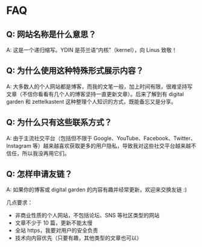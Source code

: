 # FAQ

## Q: 网站名称是什么意思？
A: 这是一个递归缩写。YDIN 是芬兰语“内核”（kernel），向 Linus 致敬！

## Q: 为什么使用这种特殊形式展示内容？

A: 大多数人的个人网站都是博客，而我的文笔一般，加上时间有限，很难坚持写文章（不信你看看有几个人的博客坚持一直更新文章）。后来了解到有 digital garden 和 zettelkastent 这种整理个人知识的方式，既能备忘又是分享。

## Q: 为什么只有这些联系方式？

A: 由于主流社交平台（包括但不限于 Google、YouTube、Facebook、Twitter、Instagram 等）越来越喜欢获取更多的用户隐私，导致我对这些社交平台越来越不信任，所以我没再用它们。

## Q: 怎样申请友链？
A: 如果你的博客或 digital garden 的内容有趣并经常更新，欢迎来交换友链 :)

几点要求：

* 非商业性质的个人网站，不包括论坛、SNS 等社区类型的网站
* 文章不少于 10 篇，更新不能太慢
* 全站 https，我要对用户的安全负责
* 技术向内容优先（只要有趣，其他类型的文章也可以）